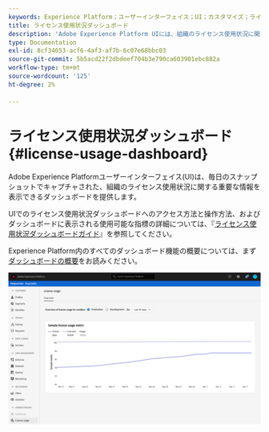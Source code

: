 ```yaml
---
keywords: Experience Platform；ユーザーインターフェイス；UI；カスタマイズ；ライセンス使用ダッシュボード；ダッシュボード；ライセンス使用；権利付与；消費
title: ライセンス使用状況ダッシュボード
description: 'Adobe Experience Platform UIには、組織のライセンス使用状況に関する重要な情報を表示できるダッシュボードが用意されています。 '
type: Documentation
exl-id: 8cf34653-acf6-4af3-af7b-6c07e68bbc03
source-git-commit: 5b5acd22f2dbdeef704b3e790ca603901ebc882a
workflow-type: tm+mt
source-wordcount: '125'
ht-degree: 2%

---
```


# ライセンス使用状況ダッシュボード {#license-usage-dashboard}

Adobe Experience Platformユーザーインターフェイス(UI)は、毎日のスナップショットでキャプチャされた、組織のライセンス使用状況に関する重要な情報を表示できるダッシュボードを提供します。

UIでのライセンス使用状況ダッシュボードへのアクセス方法と操作方法、およびダッシュボードに表示される使用可能な指標の詳細については、『[ライセンス使用状況ダッシュボードガイド](../dashboards/guides/license-usage.md)』を参照してください。

Experience Platform内のすべてのダッシュボード機能の概要については、まず[ダッシュボードの概要](../dashboards/home.md)をお読みください。

![](../dashboards/images/license-usage/dashboard-overview.png)
